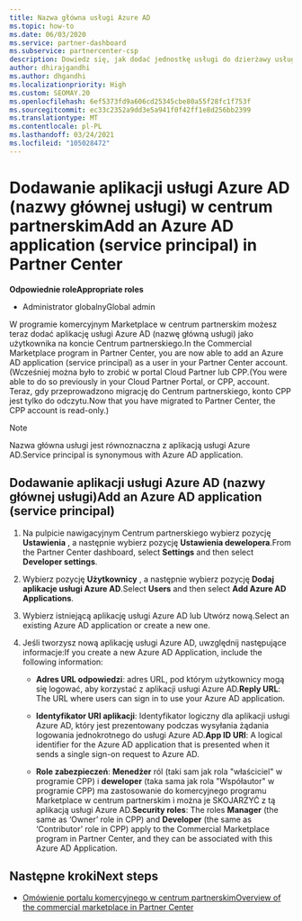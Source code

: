 ```yaml
---
title: Nazwa główna usługi Azure AD
ms.topic: how-to
ms.date: 06/03/2020
ms.service: partner-dashboard
ms.subservice: partnercenter-csp
description: Dowiedz się, jak dodać jednostkę usługi do dzierżawy usługi Azure AD. Oznacza to dodanie aplikacji usługi Azure AD (nazwy głównej usługi) w centrum partnerskim.
author: dhirajgandhi
ms.author: dhgandhi
ms.localizationpriority: High
ms.custom: SEOMAY.20
ms.openlocfilehash: 6ef5373fd9a606cd25345cbe80a55f28fc1f753f
ms.sourcegitcommit: ec33c2352a9dd3e5a941f0f42ff1e8d256bb2399
ms.translationtype: MT
ms.contentlocale: pl-PL
ms.lasthandoff: 03/24/2021
ms.locfileid: "105028472"
---
```

# <a name="add-an-azure-ad-application-service-principal-in-partner-center"></a><span data-ttu-id="acbb6-104">Dodawanie aplikacji usługi Azure AD (nazwy głównej usługi) w centrum partnerskim</span><span class="sxs-lookup"><span data-stu-id="acbb6-104">Add an Azure AD application (service principal) in Partner Center</span></span>

<span data-ttu-id="acbb6-105">**Odpowiednie role**</span><span class="sxs-lookup"><span data-stu-id="acbb6-105">**Appropriate roles**</span></span>

- <span data-ttu-id="acbb6-106">Administrator globalny</span><span class="sxs-lookup"><span data-stu-id="acbb6-106">Global admin</span></span>

<span data-ttu-id="acbb6-107">W programie komercyjnym Marketplace w centrum partnerskim możesz teraz dodać aplikację usługi Azure AD (nazwę główną usługi) jako użytkownika na koncie Centrum partnerskiego.</span><span class="sxs-lookup"><span data-stu-id="acbb6-107">In the Commercial Marketplace program in Partner Center, you are now able to add an Azure AD application (service principal) as a user in your Partner Center account.</span></span> <span data-ttu-id="acbb6-108">(Wcześniej można było to zrobić w portal Cloud Partner lub CPP.</span><span class="sxs-lookup"><span data-stu-id="acbb6-108">(You were able to do so previously in your Cloud Partner Portal, or CPP, account.</span></span> <span data-ttu-id="acbb6-109">Teraz, gdy przeprowadzono migrację do Centrum partnerskiego, konto CPP jest tylko do odczytu.</span><span class="sxs-lookup"><span data-stu-id="acbb6-109">Now that you have migrated to Partner Center, the CPP account is read-only.)</span></span>
 
>[!Note] 
><span data-ttu-id="acbb6-110">Nazwa główna usługi jest równoznaczna z aplikacją usługi Azure AD.</span><span class="sxs-lookup"><span data-stu-id="acbb6-110">Service principal is synonymous with Azure AD application.</span></span>

## <a name="add-an-azure-ad-application-service-principal"></a><span data-ttu-id="acbb6-111">Dodawanie aplikacji usługi Azure AD (nazwy głównej usługi)</span><span class="sxs-lookup"><span data-stu-id="acbb6-111">Add an Azure AD application (service principal)</span></span>

1. <span data-ttu-id="acbb6-112">Na pulpicie nawigacyjnym Centrum partnerskiego wybierz pozycję **Ustawienia** , a następnie wybierz pozycję **Ustawienia dewelopera**.</span><span class="sxs-lookup"><span data-stu-id="acbb6-112">From the Partner Center dashboard, select **Settings** and then select **Developer settings**.</span></span>

2. <span data-ttu-id="acbb6-113">Wybierz pozycję **Użytkownicy** , a następnie wybierz pozycję **Dodaj aplikacje usługi Azure AD**.</span><span class="sxs-lookup"><span data-stu-id="acbb6-113">Select **Users** and then select **Add Azure AD Applications**.</span></span>

3. <span data-ttu-id="acbb6-114">Wybierz istniejącą aplikację usługi Azure AD lub Utwórz nową.</span><span class="sxs-lookup"><span data-stu-id="acbb6-114">Select an existing Azure AD application or create a new one.</span></span>

4. <span data-ttu-id="acbb6-115">Jeśli tworzysz nową aplikację usługi Azure AD, uwzględnij następujące informacje:</span><span class="sxs-lookup"><span data-stu-id="acbb6-115">If you create a new Azure AD Application, include the following information:</span></span>  

   - <span data-ttu-id="acbb6-116">**Adres URL odpowiedzi**: adres URL, pod którym użytkownicy mogą się logować, aby korzystać z aplikacji usługi Azure AD.</span><span class="sxs-lookup"><span data-stu-id="acbb6-116">**Reply URL**: The URL where users can sign in to use your Azure AD application.</span></span>

   - <span data-ttu-id="acbb6-117">**Identyfikator URI aplikacji**: Identyfikator logiczny dla aplikacji usługi Azure AD, który jest prezentowany podczas wysyłania żądania logowania jednokrotnego do usługi Azure AD.</span><span class="sxs-lookup"><span data-stu-id="acbb6-117">**App ID URI**: A logical identifier for the Azure AD application that is presented when it sends a single sign-on request to Azure AD.</span></span>

   - <span data-ttu-id="acbb6-118">**Role zabezpieczeń**: **Menedżer** ról (taki sam jak rola "właściciel" w programie CPP) i **deweloper** (taka sama jak rola "Współautor" w programie CPP) ma zastosowanie do komercyjnego programu Marketplace w centrum partnerskim i można je SKOJARZYĆ z tą aplikacją usługi Azure AD.</span><span class="sxs-lookup"><span data-stu-id="acbb6-118">**Security roles**: The roles **Manager** (the same as  ‘Owner’ role in CPP) and **Developer** (the same as ‘Contributor’ role in CPP) apply to the Commercial Marketplace program in Partner Center, and they can be associated with this Azure AD Application.</span></span>  

## <a name="next-steps"></a><span data-ttu-id="acbb6-119">Następne kroki</span><span class="sxs-lookup"><span data-stu-id="acbb6-119">Next steps</span></span>

- [<span data-ttu-id="acbb6-120">Omówienie portalu komercyjnego w centrum partnerskim</span><span class="sxs-lookup"><span data-stu-id="acbb6-120">Overview of the commercial marketplace in Partner Center</span></span>](csp-commercial-marketplace-overview.md)